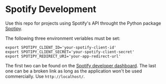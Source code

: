 # Spotify Development

Use this repo for projects using Spotify's API throught the Python package [Spotipy][sp].

The following three environment veriables must be set:

    export SPOTIPY_CLIENT_ID='your-spotify-client-id'
    export SPOTIPY_CLIENT_SECRET='your-spotify-client-secret'
    export SPOTIPY_REDIRECT_URI='your-app-redirect-url'

The first two can be found on the [Spotify developer dashboard][dash]. The last one can be a broken link as long as the application won't be used commercially. Use `http://localhost/`.

[sp]: https://spotipy.readthedocs.io/en/latest/
[dash]: https://developer.spotify.com/dashboard/login
